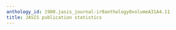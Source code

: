 ```yaml
---
anthology_id: 1980.jasis_journal-ir0anthology0volumeA31A4.11
title: JASIS publication statistics
---
```

